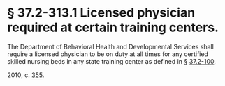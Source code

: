 # § 37.2-313.1 Licensed physician required at certain training centers.

<p>The Department of Behavioral Health and Developmental Services shall require a licensed physician to be on duty at all times for any certified skilled nursing beds in any state training center as defined in § <a href='http://law.lis.virginia.gov/vacode/37.2-100/'>37.2-100</a>.</p><p>2010, c. <a href='http://lis.virginia.gov/cgi-bin/legp604.exe?101+ful+CHAP0355'>355</a>.</p>